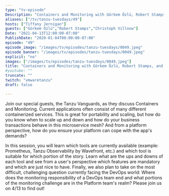 ```yaml
---
type: "tv-episode"
Description: "Containers and Monitoring with Görkem Özlü, Robert Stamps, and Christoph Villnow"
aliases: ["/tv/tanzu-tuesdays/49"]
hosts: ["Tiffany Jernigan"]
guests: ["Görkem Özlü","Robert Stamps","Christoph Villnow"]
Date: "2021-04-13T12:00:00-07:00"
PublishDate: "2020-01-04T00:00:00-07:00"
episode: "49"
episode_image: "/images/tv/episodes/tanzu-tuesdays/0049.jpeg"
episode_banner: "/images/tv/episodes/tanzu-tuesdays/0049.jpeg"
explicit: "no"
images: ["/images/tv/episodes/tanzu-tuesdays/0049.jpeg"]
title: "Containers and Monitoring with Görkem Özlü, Robert Stamps, and Christoph Villnow"
#youtube: ""
truncate: ""
twitch: "vmwaretanzu"
draft: false

---
```


Join our special guests, the Tanzu Vanguards, as they discuss Containers and Monitoring. Current applications often consist of many different containerized services. This is great for portability and scaling, but how do you know when to scale up and down and how do your business transactions behave in this microservice mesh? And from a platform perspective, how do you ensure your platform can cope with the app's demands?  

In this session, you will learn which tools are currently available (example: Prometheus, Tanzu Observability by Wavefront, etc.) and which tool is suitable for which portion of the story. Learn what are the ups and downs of each tool and see from a user's perspective which features are mandatory and which are just nice to have. Finally, we also plan to take on the most difficult, challenging question currently facing the DevOps world: Where does the monitoring responsibility of a DevOps team end and what portions of the monitoring challenge are in the Platform team's realm? Please join us on 4/13 to find out!